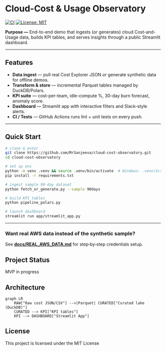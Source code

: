 # Cloud-Cost & Usage Observatory

[![CI](https://github.com/MrSanjeeva/cloud-cost-observatory/actions/workflows/ci.yml/badge.svg)](https://github.com/MrSanjeeva/cloud-cost-observatory/actions/workflows/ci.yml)
[![License: MIT](https://img.shields.io/badge/License-MIT-brightgreen.svg)](LICENSE)

**Purpose —** End-to-end demo that ingests (or generates) cloud Cost-and-Usage data, builds KPI tables, and serves insights through a public Streamlit dashboard.

---

## Features

- **Data ingest** — pull real Cost Explorer JSON _or_ generate synthetic data for offline demos.
- **Transform & store** — incremental Parquet tables managed by DuckDB/Polars.
- **KPI suite** — cost-per-team, idle-compute %, 30-day burn forecast, anomaly score.
- **Dashboard** — Streamlit app with interactive filters and Slack-style alerts.
- **CI / Tests** — GitHub Actions runs lint + unit tests on every push.

---

## Quick Start

```bash
# clone & enter
git clone https://github.com/MrSanjeeva/cloud-cost-observatory.git
cd cloud-cost-observatory

# set up env
python -m venv .venv && source .venv/bin/activate  # Windows: .venv\Scripts\Activate.ps1
pip install -r requirements.txt

# ingest sample 90-day dataset
python fetch_or_generate.py --sample 90days

# build KPI tables
python pipeline_polars.py

# launch dashboard
streamlit run app/streamlit_app.py
```

---

### Want real AWS data instead of the synthetic sample?

See **[docs/REAL_AWS_DATA.md](docs/REAL_AWS_DATA.md)** for step‑by‑step credentials setup.

## Project Status

MVP in progress

## Architecture

```mermaid
graph LR
    RAW["Raw cost JSON/CSV"] -->|Parquet| CURATED["Curated lake (DuckDB)"]
    CURATED --> KPI["KPI tables"]
    KPI --> DASHBOARD["Streamlit App"]
```

## License

This project is licensed under the MIT License
